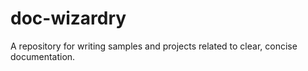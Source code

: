 # doc-wizardry
A repository for writing samples and projects related to clear, concise documentation.
